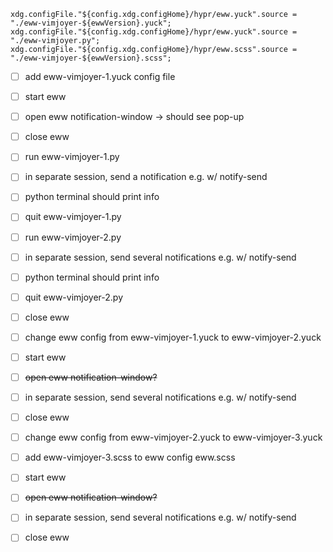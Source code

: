   `xdg.configFile."${config.xdg.configHome}/hypr/eww.yuck".source = "./eww-vimjoyer-${ewwVersion}.yuck";`
  `xdg.configFile."${config.xdg.configHome}/hypr/eww.yuck".source = "./eww-vimjoyer.py";`
  `xdg.configFile."${config.xdg.configHome}/hypr/eww.scss".source = "./eww-vimjoyer-${ewwVersion}.scss";`


- [ ] add eww-vimjoyer-1.yuck config file
- [ ] start eww
- [ ] open eww notification-window -> should see pop-up
- [ ] close eww

- [ ] run eww-vimjoyer-1.py
- [ ] in separate session, send a notification e.g. w/ notify-send
- [ ] python terminal should print info
- [ ] quit eww-vimjoyer-1.py

- [ ] run eww-vimjoyer-2.py
- [ ] in separate session, send several notifications e.g. w/ notify-send
- [ ] python terminal should print info
- [ ] quit eww-vimjoyer-2.py

- [ ] close eww
- [ ] change eww config from eww-vimjoyer-1.yuck to eww-vimjoyer-2.yuck
- [ ] start eww
- [ ] ~~open eww notification-window?~~
- [ ] in separate session, send several notifications e.g. w/ notify-send
- [ ] close eww

- [ ] change eww config from eww-vimjoyer-2.yuck to eww-vimjoyer-3.yuck
- [ ] add eww-vimjoyer-3.scss to eww config eww.scss
- [ ] start eww
- [ ] ~~open eww notification-window?~~
- [ ] in separate session, send several notifications e.g. w/ notify-send
- [ ] close eww
